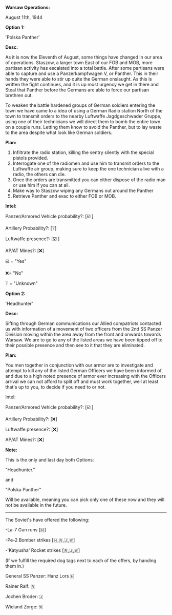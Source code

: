 __Warsaw Operations:__

August 11th, 1944

__Option 1:__

'Polska Panther'

__Desc:__

As it is now the Eleventh of August, some things have changed in our area of operations. Staszow, a larger town East of our FOB and MOB, more partisan activity has escalated into a total battle. After some partisans were able to capture and use a Panzerkampfwagen V, or Panther. This in their hands they were able to stir up quite the German onslaught. As this is written the fight continues, and it is up most urgency we get in there and Steal that Panther before the Germans are able to force our partisan brethren out.

To weaken the battle hardened groups of German soldiers entering the town we have came to a idea of using a German Radio station North of the town to transmit orders to the nearby Luftwaffe Jagdgeschwader Gruppe, using one of their technicians we will direct them to bomb the entire town on a couple runs. Letting them know to avoid the Panther, but to lay waste to the area despite what look like German soldiers.

__Plan:__
1. Infiltrate the radio station, killing the sentry silently with the special pistols provided.
2. Interrogate one of the radiomen and use him to transmit orders to the Luftwaffe air group, making sure to keep the one technician alive with a radio, the others can die.
3. Once the orders are transmitted you can either dispose of the radio man or use him if you can at all.
4. Make way to Staszow wiping any Germans out around the Panther
5. Retrieve Panther and evac to either FOB or MOB.

__Intel:__

Panzer/Armored Vehicle probability?: [☑️ ]

Artillery Probability?: [❔]

Luftwaffe presence?: [☑️ ]

AP/AT Mines?: [❌]

☑️ = "Yes"

❌= "No"

❔  = "Unknown" 

__Option 2:__

'Headhunter'

__Desc:__

Sifting through German communications our Allied compatriots contacted us with information of a movement of two officers from the 2nd SS Panzer Division moving within the area away from the front and onwards towards Warsaw. We are to go to any of the listed areas we have been tipped off to their possible presence and then see to it that they are eliminated. 

__Plan:__

You men together in conjunction with our armor are to investigate and attempt to kill any of the listed German Officers we have been informed of, and due to a high noted presence of armor ever increasing with the Officers arrival we can not afford to split off and must work together, well at least that's up to you, to decide if you need to or not.

Intel:

Panzer/Armored Vehicle probability?: [☑️ ]

Artillery Probability?: [❌]

Luftwaffe presence?: [❌]

AP/AT Mines?: [❌]

__Note:__

This is the only and last day both Options:

"Headhunter."

and 

"Polska Panther"

Will be available, meaning you can pick only one of these now and they will not be available in the future.

---

The Soviet's have offered the following:

-La-7 Gun runs [🇷]

-Pe-2 Bomber strikes [🇭,🇷,🇯,🇼]

-'Katyusha' Rocket strikes [🇷,🇯,🇼]

(If we fulfill the required dog tags next to each of the offers, by handing them in.)

General SS Panzer: Hanz Lors 🇭

Rainer Ralf: 🇷 

Jochen Broder: 🇯 

Wieland Zorge: 🇼 
